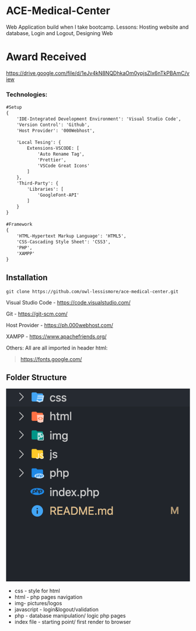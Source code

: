 # ACE-Medical-Center 
Web Application build when I take bootcamp.
Lessons: Hosting website and database, Login and Logout, Designing Web 

# Award Received
https://drive.google.com/file/d/1eJv4kN8NQDhkaOm0ypjsZIx6nTkPBAmC/view
### Technologies: 
```
#Setup 
{
    'IDE-Integrated Development Environment': 'Visual Studio Code',
    'Version Control': 'Github',
    'Host Provider': '000Webhost',

    'Local Tesing': {
        Extensions-VSCODE: [
            'Auto Rename Tag',
            'Prettier',
            'VSCode Great Icons'
        ] 
    },
    'Third-Party': {
        'Libraries': [
            'GoogleFont-API'
        ]
    }    
}

#Framework
{
    'HTML-Hypertext Markup Language': 'HTML5',
    'CSS-Cascading Style Sheet': 'CSS3',
    'PHP',
    'XAMPP'
}
```

## Installation
```
git clone https://github.com/owl-lessismore/ace-medical-center.git
```

Visual Studio Code - https://code.visualstudio.com/

Git - https://git-scm.com/

Host Provider - https://ph.000webhost.com/

XAMPP - https://www.apachefriends.org/

Others:
All are all imported in header html:

> https://fonts.google.com/


## Folder Structure
![folderStructure!](/img/folderStructure.png)

* css - style for html
* html - php pages navigation
* img- pictures/logos
* javascript - login&logout/validation
* php - database manipulation/ logic php pages
* index file - starting point/ first render to browser

